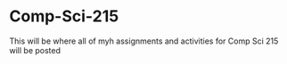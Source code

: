 # Comp-Sci-215
This will be where all of myh assignments and activities for Comp Sci 215 will be posted
